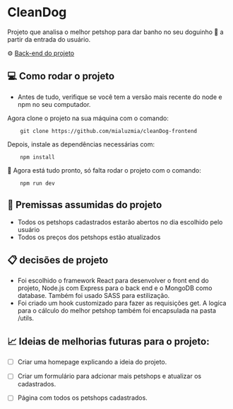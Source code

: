 # CleanDog


Projeto que analisa o melhor petshop para dar banho no seu doguinho :dog: a partir da entrada do usuário.

⚙️ [Back-end do projeto](https://github.com/mialuzmia/cleanDog-backend)

## 💻 Como rodar o projeto

- Antes de tudo, verifique se você tem a versão mais recente do node e npm no seu computador.

Agora clone o projeto na sua máquina com o comando:
```
    git clone https://github.com/mialuzmia/cleanDog-frontend
```
Depois, instale as dependências necessárias com: 
```
    npm install
```
:rocket: Agora está tudo pronto, só falta rodar o projeto com o comando:
```
    npm run dev
```

## :thought_balloon: Premissas assumidas do projeto

 - Todos os petshops cadastrados estarão abertos no dia escolhido pelo usuário
 - Todos os preços dos petshops estão atualizados


## :clipboard: decisões de projeto

 - Foi escolhido o framework React para desenvolver o front end do projeto, Node.js com Express para o back end e o MongoDB como database. Também foi usado SASS para estilização.
 - Foi criado um hook customizado para fazer as requisições get. A logíca para o cálculo do melhor petshop também foi encapsulada na pasta /utils.
 
## :chart_with_upwards_trend: Ideias de melhorias futuras para o projeto:

 

 - [ ] Criar uma homepage explicando a ideia do projeto.
 - [ ] Criar um formulário para adcionar mais petshops e atualizar os cadastrados.
 - [ ] Página com todos os petshops cadastrados.

